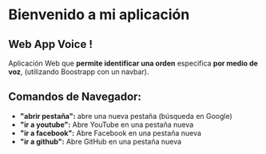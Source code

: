 # Bienvenido a mi aplicación
## Web App Voice !

Aplicación Web que **permite identificar una orden** especifica **por medio de voz**, (utilizando Boostrapp con un navbar).


## Comandos de Navegador:

- **"abrir pestaña":** abre una nueva pestaña (búsqueda en Google)
- **"ir a youtube":** Abre YouTube en una pestaña nueva
- **"ir a facebook":** Abre Facebook en una pestaña nueva
- **"ir a github":** Abre GitHub en una pestaña nueva


